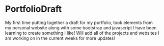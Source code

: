 # PortfolioDraft
My first time putting together a draft for my portfolio, took elements from my personal website along with some bootstrap and javascript I have been learning to create something I like! Will add all of the projects and websites I am working on in the current weeks for more updates!
